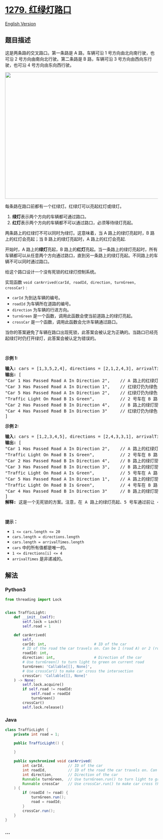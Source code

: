# [1279. 红绿灯路口](https://leetcode.cn/problems/traffic-light-controlled-intersection)

[English Version](/solution/1200-1299/1279.Traffic%20Light%20Controlled%20Intersection/README_EN.md)

## 题目描述

<!-- 这里写题目描述 -->

<p>这是两条路的交叉路口。第一条路是 A 路，车辆可沿&nbsp;1 号方向由北向南行驶，也可沿&nbsp;2 号方向由南向北行驶。第二条路是 B 路，车辆可沿&nbsp;3 号方向由西向东行驶，也可沿 4 号方向由东向西行驶。</p>

<p><img alt="" src="https://fastly.jsdelivr.net/gh/doocs/leetcode@main/solution/1200-1299/1279.Traffic%20Light%20Controlled%20Intersection/images/exp.png" style="height:417px; width:600px" /></p>

<p>每条路在路口前都有一个红绿灯。红绿灯可以亮起红灯或绿灯。</p>

<ol>
	<li><strong>绿灯</strong>表示两个方向的车辆都可通过路口。</li>
	<li><strong>红灯</strong>表示两个方向的车辆都不可以通过路口，必须等待绿灯亮起。</li>
</ol>

<p>两条路上的红绿灯不可以同时为绿灯。这意味着，当 A 路上的绿灯亮起时，B 路上的红灯会亮起；当 B&nbsp;路上的绿灯亮起时，A&nbsp;路上的红灯会亮起.</p>

<p>开始时，A 路上的<strong>绿灯</strong>亮起，B 路上的<strong>红灯</strong>亮起。当一条路上的绿灯亮起时，所有车辆都可以从任意两个方向通过路口，直到另一条路上的绿灯亮起。不同路上的车辆不可以同时通过路口。</p>

<p>给这个路口设计一个没有死锁的红绿灯控制系统。</p>

<p>实现函数&nbsp;<code>void carArrived(carId, roadId, direction, turnGreen, crossCar)</code>&nbsp;:</p>

<ul>
	<li><code>carId</code>&nbsp;为到达车辆的编号。</li>
	<li><code>roadId</code>&nbsp;为车辆所在道路的编号。</li>
	<li><code>direction</code>&nbsp;为车辆的行进方向。</li>
	<li><code>turnGreen</code>&nbsp;是一个函数，调用此函数会使当前道路上的绿灯亮起。</li>
	<li><code>crossCar</code>&nbsp;是一个函数，调用此函数会允许车辆通过路口。</li>
</ul>

<p>当你的答案避免了车辆在路口出现死锁，此答案会被认定为正确的。当路口已经亮起绿灯时仍打开绿灯，此答案会被认定为错误的。</p>

<p>&nbsp;</p>

<p><strong>示例 1:</strong></p>

<pre>
<strong>输入:</strong> cars = [1,3,5,2,4], directions = [2,1,2,4,3], arrivalTimes = [10,20,30,40,50]
<strong>输出:</strong> [
&quot;Car 1 Has Passed Road A In Direction 2&quot;,    // A 路上的红绿灯为绿色，1 号车可通过路口。
&quot;Car 3 Has Passed Road A In Direction 1&quot;,    // 红绿灯仍为绿色，3 号车通过路口。
&quot;Car 5 Has Passed Road A In Direction 2&quot;,    // 红绿灯仍为绿色，5 号车通过路口。
&quot;Traffic Light On Road B Is Green&quot;,          // 2 号车在 B 路请求绿灯。
&quot;Car 2 Has Passed Road B In Direction 4&quot;,    // B 路上的绿灯现已亮起，2 号车通过路口。
&quot;Car 4 Has Passed Road B In Direction 3&quot;     // 红绿灯仍为绿色，4 号车通过路口。
]
</pre>

<p><strong>示例 2:</strong></p>

<pre>
<strong>输入:</strong> cars = [1,2,3,4,5], directions = [2,4,3,3,1], arrivalTimes = [10,20,30,40,40]
<strong>输出:</strong> [
&quot;Car 1 Has Passed Road A In Direction 2&quot;,    // A 路上的红绿灯为绿色，1 号车可通过路口。
&quot;Traffic Light On Road B Is Green&quot;,          // 2 号车在 B 路请求绿灯。
&quot;Car 2 Has Passed Road B In Direction 4&quot;,    // B 路上的绿灯现已亮起，2 号车通过路口。
&quot;Car 3 Has Passed Road B In Direction 3&quot;,    // B 路上的绿灯现已亮起，3 号车通过路口。
&quot;Traffic Light On Road A Is Green&quot;,          // 5 号车在 A 路请求绿灯。
&quot;Car 5 Has Passed Road A In Direction 1&quot;,    // A 路上的绿灯现已亮起，5 号车通过路口。
&quot;Traffic Light On Road B Is Green&quot;,          // 4 号车在 B 路请求绿灯。4 号车在路口等灯，直到 5 号车通过路口，B 路的绿灯亮起。
&quot;Car 4 Has Passed Road B In Direction 3&quot;     // B 路上的绿灯现已亮起，4 号车通过路口。
]
<strong>解释:</strong> 这是一个无死锁的方案。注意，在 A 路上的绿灯亮起、5 号车通过前让 4 号车通过，也是一个<strong>正确</strong>且<strong>可</strong><strong>被接受</strong>的方案。
</pre>

<p>&nbsp;</p>

<p><strong>提示：</strong></p>

<ul>
	<li><code>1 &lt;= cars.length &lt;= 20</code></li>
	<li><code>cars.length = directions.length</code></li>
	<li><code>cars.length = arrivalTimes.length</code></li>
	<li><code>cars</code>&nbsp;中的所有值都是唯一的。</li>
	<li><code>1 &lt;= directions[i] &lt;= 4</code></li>
	<li><code>arrivalTimes</code> 是非递减的。</li>
</ul>

## 解法

<!-- 这里可写通用的实现逻辑 -->

<!-- tabs:start -->

### **Python3**

```python
from threading import Lock


class TrafficLight:
    def __init__(self):
        self.lock = Lock()
        self.road = 1

    def carArrived(
        self,
        carId: int,                      # ID of the car
        # ID of the road the car travels on. Can be 1 (road A) or 2 (road B)
        roadId: int,
        direction: int,                  # Direction of the car
        # Use turnGreen() to turn light to green on current road
        turnGreen: 'Callable[[], None]',
        # Use crossCar() to make car cross the intersection
        crossCar: 'Callable[[], None]'
    ) -> None:
        self.lock.acquire()
        if self.road != roadId:
            self.road = roadId
            turnGreen()
        crossCar()
        self.lock.release()
```

### **Java**

```java
class TrafficLight {
    private int road = 1;

    public TrafficLight() {
        
    }
    
    public synchronized void carArrived(
        int carId,           // ID of the car
        int roadId,          // ID of the road the car travels on. Can be 1 (road A) or 2 (road B)
        int direction,       // Direction of the car
        Runnable turnGreen,  // Use turnGreen.run() to turn light to green on current road
        Runnable crossCar    // Use crossCar.run() to make car cross the intersection 
    ) {
        if (roadId != road) {
            turnGreen.run();
            road = roadId;
        }
        crossCar.run();
    }
}
```

### **...**

```

```

<!-- tabs:end -->
